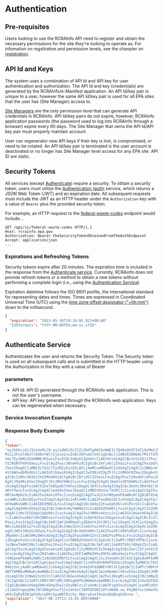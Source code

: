 # Authentication

## Pre-requisites

Users looking to use the RCRAInfo API need to register and obtain the necessary permissions for the site they're looking to operate as. For infomation on regsitration and permission levels, see the chanpter on [registration](../Intro/registration.md).

## API Id and Keys

The system uses a combination of API Id and API key for user authentication and authorization. The API Id and key (credentials) are generated by the RCRAInfo/e-Manifest application. An API Id/key pair is unique to a user, however the same API Id/key pair is used for all EPA sites that the user has (Site Manager) access to.

[Site Managers](../Intro/registration.md#permission-levels) are the only permission level that can generate API credentials in RCRAInfo. API Id/key pairs do not expire, however, RCRAInfo application passwords (the password used to log into RCRAInfo through a browser) expire every 90 days. The Site Manager that owns the API Id/API key pair must properly maintain account.

User can regenerator new API keys if their key is lost, is compromised, or need to be rotated. An API Id/key pair is terminated is the user account is deactivated or no longer has Site Manager level access for any EPA site. API ID are static.

## Security Tokens

All services (except [Authenticate](#authenticate-service)) require a security.
To obtain a security token, users must utilize the [Authentication (auth)](#authenticate-service) service, which returns a JSON Web Token (JWT) and an expiration date. All subsequent requests must include the JWT as an HTTP header under the `Authorization` key with a value of `Bearer` plus the provided security token.

For example, an HTTP requiest to the [federal-waste-codes]() endpoint would include...

```http
GET /api/v1/federal-waste-codes HTTP/1.1
Host: rcrainfo.epa.gov
Authorization: Bearer theSecurityTokenObtainedFromTheAuthEndpoint
Accept: application/json
...
```

### Expirations and Refreshing Tokens

Security tokens expire after 20 minutes. The expiration time is included in the response from the [Authenticate service](#authenticate-service). Currently, RCRAinfo does not provide refresh tokens or a method to obtain a new tokens without performing a complete login (i.e., using the [Authentication Service](#authenticate-service)).

Expiration datetime follows the ISO 8601 profile, the international standard for representing dates and times. Times are expressed in Coordinated Universal Time (UTC) using the [time zone offset designator ("+hh:mm")](https://www.w3.org/TR/NOTE-datetime) down to the millisecond.

```json
{
  "expiration": "2023-05-10T19:10:05.923+00:00"
  "ISOformats": "YYYY-MM-DDThh:mm:ss.sTZD"
}
```

## Authenticate Service

Authenticates the user and returns the Security Token. The Security token is used on all subsequent
calls and is submitted in the HTTP header using the Authorization in the Key with a value of Bearer

### parameters

- API Id: API ID generated through the RCRAInfo web application. This is not the user's username.
- API key: API key generated through the RCRAInfo web application. Keys can be regenerated when necessary.

### Service Invocation Example

### Response Body Example

```json
{
"token":
"eyJhbGciOiJIUzUxMiJ9.eyJzdWIiOiI2ZjdhOTg0OC0zNWE1LTQ4NzQtOTI4Zi0xMmZjM2RlZjFhMz
MiLCJhcGlUb2tlbkNsYWltIjoie1xuICBcImFwaUlkXCIgOiBcIjZmN2E5ODQ4LTM1YTUtNDg3NC05Mj
hmLTEyZmMzZGVmMWEzM1wiLFxuICBcInByb2ZpbGVcIiA6IHtcbiAgICBcInVzZXJJZFwiIDogXCJEQ
VZJRERVTkRVQVwiLFxuICAgIFwic3RhdHVzXCIgOiBcIkFjdGl2ZVwiLFxuICAgIFwibGFzdExvZ2luRGF0
ZVwiIDogXCIyMDE3LTA2LTIyVDIyOjU2OjA5LjAwMCswMDAwXCIsXG4gICAgXCJzZWN1cml0eUFnc
mVlbWVudERhdGVcIiA6IG51bGwsXG4gICAgXCJwYXNzd29yZFJlc2V0RGF0ZVwiIDogbnVsbCxcbiA
gICBcInBhc3N3b3JkU3RhdHVzXCIgOiBcIkFjdGl2ZVwiLFxuICAgIFwiY29udGFjdFwiIDoge1xuICAgIC
AgXCJ0aXRsZVwiIDogXCJhc2RmYXNkZlwiLFxuICAgICAgXCJmaXJzdE5hbWVcIiA6IFwiRGF2aWRcIix
cbiAgICAgIFwibWlkZGxlSW5pdGlhbFwiIDogXCJKXCIsXG4gICAgICBcImxhc3ROYW1lXCIgOiBcIkR1b
mR1YVwiLFxuICAgICAgXCJwaG9uZVwiIDogXCIzMDEtMzUxLTk5MjJcIixcbiAgICAgIFwicGhvbmVFe
HRlbnNpb25cIiA6IFwiNzk1OThcIixcbiAgICAgIFwib3JnYW5pemF0aW9uXCIgOiB7XG4gICAgICAgIF
wiaWRcIiA6IDEyLFxuICAgICAgICBcInRleHRcIiA6IFwiQ0dJXCIsXG4gICAgICAgIFwiY2R4T3JnYW5pe
mF0aW9uSWRcIiA6IDE3MDk2LFxuICAgICAgICBcIm9yZ2FuaXphdGlvblR5cGVcIiA6IFwiQ0RYXCJcb
iAgICAgIH0sXG4gICAgICBcImNvbnRyYWN0b3JcIiA6IGZhbHNlLFxuICAgICAgXCJhZGRyZXNzMVwiI
DogXCIxMzI5IEUgU1QgU0VcIixcbiAgICAgIFwiYWRkcmVzczJcIiA6IG51bGwsXG4gICAgICBcImNpdH
lcIiA6IFwiRkFJUkZBWFwiLFxuICAgICAgXCJzdGF0ZVwiIDoge1xuICAgICAgICBcInJlZ2lvblwiIDogXCIw
M1wiLFxuICAgICAgICBcImRlZmF1bHRUaGlyZENoYXJhY3RlclwiIDogXCJSXCIsXG4gICAgICAgIFwia
WRcIiA6IDE1LFxuICAgICAgICBcImNvZGVcIiA6IFwiVkFcIixcbiAgICAgICAgXCJkZXNjcmlwdGlvblwiID
ogXCJWSVJHSU5JQVwiLFxuICAgICAgICBcIm5hbWVcIiA6IFwiVklSR0lOSUFcIixcbiAgICAgICAgXCJhY
3RpdmVcIiA6IHRydWUsXG4gICAgICAgIFwidXNhZ2VcIiA6IFwiMVwiLFxuICAgICAgICBcInVzZXJJZFw
iIDogbnVsbCxcbiAgICAgICAgXCJsYXN0Q2hhbmdlXCIgOiBcIjIwMTctMDItMTNcIixcbiAgICAgICAgXC
JoZWxwTm90ZXNcIiA6IFwiIFwiLFxuICAgICAgICBcImFjdGl2aXR5TG9jYXRpb25cIiA6IFwiSFFcIlxuICA
gICAgfSxcbiAgICAgIFwiemlwXCIgOiBcIjIyMDMzXCIsXG4gICAgICBcImxlZ2FjeVVzZXJJZFwiIDogbnVs
bCxcbiAgICAgIFwiZW1haWxcIiA6IFwiZGF2aWRAZHVuZHVhLmNvbVwiLFxuICAgICAgXCJ1c2VyT3J
nYW5pemF0aW9uSWRcIiA6IDU1MDY2LFxuICAgICAgXCJ1c2VyUm9sZUlkXCIgOiAxMTk4MDQsXG
4gICAgICBcImlkXCIgOiAyLFxuICAgICAgXCJjcmVhdGVkRGF0ZVwiIDogXCIyMDE3LTA2LTE5VDIyOj
M4OjUxLjAwMCswMDAwXCIsXG4gICAgICBcInVwZGF0ZWREYXRlXCIgOiBcIjIwMTctMDYtMjJUMjI
6NTY6MDkuMDAwKzAwMDBcIlxuICAgIH0sXG4gICAgXCJwcm9maWxlVHlwZVwiIDogXCJDRFhcIix
cbiAgICBcInNwb25zb3JcIiA6IG51bGwsXG4gICAgXCJpZFwiIDogMixcbiAgICBcImNyZWF0ZWREYXR
lXCIgOiBcIjIwMTctMDYtMTlUMjI6Mzg6NTEuMDAwKzAwMDBcIixcbiAgICBcInVwZGF0ZWREYXRlX
CIgOiBudWxsXG4gIH0sXG4gIFwicGVybWlzc2lvbnNcIiA6IFsgXSxcbiAgXCJzaXRlUGVybWlzc2lvbnN
cIiA6IFsgeyB9LCB7IH0gXVxufSIsImV4cCI6MTQ5ODI1OTc0NX0.xw_PGyN6for1GHwf6zqp0OJS10h
wK8jEgRyRI0JpFUducwDKj5paWRTEsCky_06pryEve3Yw2w1bbBzqGdSnnw ",
"expiration": "2017-06-23T23:15:45.095+0000"
}

```
